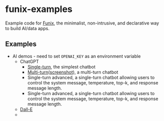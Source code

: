 # funix-examples
Example code for [Funix](http://funix.io), the minimalist, non-intrusive, and declarative way to build AI/data apps. 

## Examples
* AI demos - need to set `OPENAI_KEY` as an environment variable
  * ChatGPT 
    * [Single-turn](./AI/chatGPT_single_turn.py), the simplest chatbot
    * [Multi-turn](.AI/chatGPT_multi_turn.py)([screenshot](./screenshots/AI/chatGPT_multi_turn.png)), a multi-turn chatbot
    * Single-turn advanced, a single-turn chatbot allowing users to control the system message, temperature, top-k, and response message length. 
    * Single-turn advanced, a single-turn chatbot allowing users to control the system message, temperature, top-k, and response message length. 
  * [Dall-E](./AI/dalle.py)
  * 
